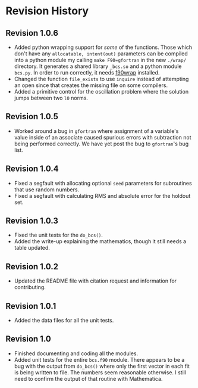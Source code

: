 Revision History
======

Revision 1.0.6
------

- Added python wrapping support for _some_ of the functions. Those which don't have any `allocatable, intent(out)` parameters can be compiled into a python module my calling `make F90=gfortran` in the new `./wrap/` directory. It generates a shared library `_bcs.so` and a python module `bcs.py`. In order to run correctly, it needs [f90wrap](https://github.com/jameskermode/f90wrap) installed.
- Changed the function `file_exists` to use `inquire` instead of attempting an open since that creates the missing file on some compilers.
- Added a primitive control for the oscillation problem where the solution jumps between two `l0` norms.

Revision 1.0.5
------

- Worked around a bug in `gfortran` where assignment of a variable's value inside of an associate caused spurious errors with subtraction not being performed correctly. We have yet post the bug to `gfortran`'s bug list.

Revision 1.0.4
------

- Fixed a segfault with allocating optional `seed` parameters for subroutines that use random numbers.
- Fixed a segfault with calculating RMS and absolute error for the holdout set.

Revision 1.0.3
------

- Fixed the unit tests for the `do_bcs()`.
- Added the write-up explaining the mathematics, though it still needs a table updated.

Revision 1.0.2
------

- Updated the README file with citation request and information for contributing.

Revision 1.0.1
------

- Added the data files for all the unit tests.

Revision 1.0
------

- Finished documenting and coding all the modules.
- Added unit tests for the entire `bcs.f90` module. There appears to be a bug with the output from `do_bcs()` where only the first vector in each fit is being written to file. The numbers seem reasonable otherwise. I still need to confirm the output of that routine with Mathematica.